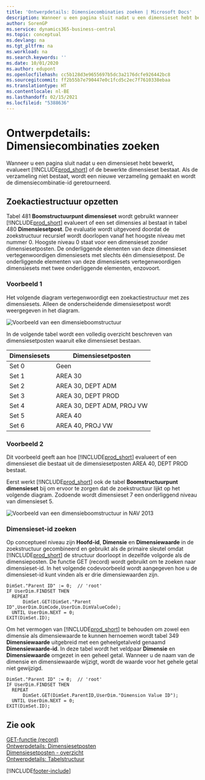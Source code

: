```yaml
---
title: 'Ontwerpdetails: Dimensiecombinaties zoeken | Microsoft Docs'
description: Wanneer u een pagina sluit nadat u een dimensieset hebt bewerkt, evalueert Business Central of de bewerkte dimensieset bestaat. Als de verzameling niet bestaat, wordt een nieuwe verzameling gemaakt en wordt de dimensiecombinatie-id geretourneerd.
author: SorenGP
ms.service: dynamics365-business-central
ms.topic: conceptual
ms.devlang: na
ms.tgt_pltfrm: na
ms.workload: na
ms.search.keywords: ''
ms.date: 10/01/2020
ms.author: edupont
ms.openlocfilehash: cc5b128d3e9655697b5dc3a2176dcfe926442bc8
ms.sourcegitcommit: ff2b55b7e790447e0c1fcd5c2ec7f7610338ebaa
ms.translationtype: HT
ms.contentlocale: nl-BE
ms.lasthandoff: 02/15/2021
ms.locfileid: "5388636"
---
```

# <a name="design-details-searching-for-dimension-combinations"></a>Ontwerpdetails: Dimensiecombinaties zoeken
Wanneer u een pagina sluit nadat u een dimensieset hebt bewerkt, evalueert [!INCLUDE[prod_short](includes/prod_short.md)] of de bewerkte dimensieset bestaat. Als de verzameling niet bestaat, wordt een nieuwe verzameling gemaakt en wordt de dimensiecombinatie-id geretourneerd.  

## <a name="building-search-tree"></a>Zoekactiestructuur opzetten  
 Tabel 481 **Boomstructuurpunt dimensieset** wordt gebruikt wanneer [!INCLUDE[prod_short](includes/prod_short.md)] evalueert of een set dimensies al bestaat in tabel 480 **Dimensiesetpost**. De evaluatie wordt uitgevoerd doordat de zoekstructuur recursief wordt doorlopen vanaf het hoogste niveau met nummer 0. Hoogste niveau 0 staat voor een dimensieset zonder dimensiesetposten. De onderliggende elementen van deze dimensieset vertegenwoordigen dimensiesets met slechts één dimensiesetpost. De onderliggende elementen van deze dimensiesets vertegenwoordigen dimensiesets met twee onderliggende elementen, enzovoort.  

### <a name="example-1"></a>Voorbeeld 1  
 Het volgende diagram vertegenwoordigt een zoekactiestructuur met zes dimensiesets. Alleen de onderscheidende dimensiesetpost wordt weergegeven in het diagram.  

 ![Voorbeeld van een dimensieboomstructuur](media/nav2013_dimension_tree.png "Voorbeeld van een dimensieboomstructuur")  

 In de volgende tabel wordt een volledig overzicht beschreven van dimensiesetposten waaruit elke dimensieset bestaan.  

|Dimensiesets|Dimensiesetposten|  
|--------------------|---------------------------|  
|Set 0|Geen|  
|Set 1|AREA 30|  
|Set 2|AREA 30, DEPT ADM|  
|Set 3|AREA 30, DEPT PROD|  
|Set 4|AREA 30, DEPT ADM, PROJ VW|  
|Set 5|AREA 40|  
|Set 6|AREA 40, PROJ VW|  

### <a name="example-2"></a>Voorbeeld 2  
 Dit voorbeeld geeft aan hoe [!INCLUDE[prod_short](includes/prod_short.md)] evalueert of een dimensieset die bestaat uit de dimensiesetposten AREA 40, DEPT PROD bestaat.  

 Eerst werkt [!INCLUDE[prod_short](includes/prod_short.md)] ook de tabel **Boomstructuurpunt dimensieset** bij om ervoor te zorgen dat de zoekstructuur lijkt op het volgende diagram. Zodoende wordt dimensieset 7 een onderliggend niveau van dimensieset 5.  

 ![Voorbeeld van een dimensieboomstructuur in NAV 2013](media/nav2013_dimension_tree_example2.png "Voorbeeld van een dimensieboomstructuur in NAV 2013")  

### <a name="finding-dimension-set-id"></a>Dimensieset-id zoeken  
 Op conceptueel niveau zijn **Hoofd-id**, **Dimensie** en **Dimensiewaarde** in de zoekstructuur gecombineerd en gebruikt als de primaire sleutel omdat [!INCLUDE[prod_short](includes/prod_short.md)] de structuur doorloopt in dezelfde volgorde als de dimensieposten. De functie GET (record) wordt gebruikt om te zoeken naar dimensieset-id. In het volgende codevoorbeeld wordt aangegeven hoe u de dimensieset-id kunt vinden als er drie dimensiewaarden zijn.  

```  
DimSet."Parent ID" := 0;  // 'root'  
IF UserDim.FINDSET THEN  
  REPEAT  
      DimSet.GET(DimSet."Parent ID",UserDim.DimCode,UserDim.DimValueCode);  
  UNTIL UserDim.NEXT = 0;  
EXIT(DimSet.ID);  

```  

Om het vermogen van [!INCLUDE[prod_short](includes/prod_short.md)] te behouden om zowel een dimensie als dimensiewaarde te kunnen hernoemen wordt tabel 349 **Dimensiewaarde** uitgebreid met een geheelgetalveld genaamd **Dimensiewaarde-id**. In deze tabel wordt het veldpaar **Dimensie** en **Dimensiewaarde** omgezet in een geheel getal. Wanneer u de naam van de dimensie en dimensiewaarde wijzigt, wordt de waarde voor het gehele getal niet gewijzigd.  

```  
DimSet."Parent ID" := 0;  // 'root'  
IF UserDim.FINDSET THEN  
  REPEAT  
      DimSet.GET(DimSet.ParentID,UserDim."Dimension Value ID");  
  UNTIL UserDim.NEXT = 0;  
EXIT(DimSet.ID);  

```  

## <a name="see-also"></a>Zie ook  
 [GET-functie (record)](/dynamics-nav/GET-Function--Record-)    
 [Ontwerpdetails: Dimensiesetposten](design-details-dimension-set-entries.md)   
 [Dimensiesetposten - overzicht](design-details-dimension-set-entries-overview.md)   
 [Ontwerpdetails: Tabelstructuur](design-details-table-structure.md)   
 


[!INCLUDE[footer-include](includes/footer-banner.md)]